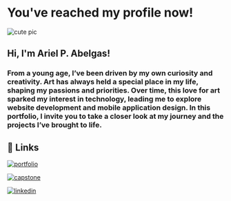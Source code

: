 
# You've reached my profile now!

![cute pic](https://media.tenor.com/AsSfJggfkFcAAAAM/chubby-tonton.gif)

## Hi, I'm Ariel P. Abelgas!
### From a young age, I’ve been driven by my own curiosity and creativity. Art has always held a special place in my life, shaping my passions and priorities. Over time, this love for art sparked my interest in technology, leading me to explore website development and mobile application design. In this portfolio, I invite you to take a closer look at my journey and the projects I’ve brought to life.
## 🔗 Links
[![portfolio](https://img.shields.io/badge/my_portfolio-000?style=for-the-badge&logo=ko-fi&logoColor=white)](https://katherineoelsner.com/)

[![capstone](https://img.shields.io/badge/capstone_project-0A66C2?style=for-the-badge&logo=linkedin&logoColor=white)](https://www.linkedin.com/)

[![linkedin](https://img.shields.io/badge/linkedin-0A66C2?style=for-the-badge&logo=linkedin&logoColor=white)](https://www.linkedin.com/)
